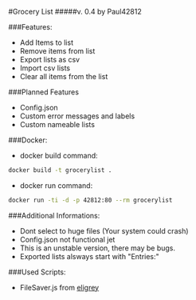 #Grocery List
#####v. 0.4 by Paul42812

###Features:
* Add Items to list 
* Remove items from list
* Export lists as csv
* Import csv lists
* Clear all items from the list

###Planned Features
* Config.json
* Custom error messages and labels
* Custom nameable lists 


<!--
###Configuration
* settings.json
	* labels:
		* title: Title of the page
		* settings_title: Title of configuration box
		* list
			* empty: Title of the empty listbox
			* items : Title of listbox with items
		* buttons
			* add_item: add item button
			* imp_list: import list button
			* exp_list: export list button
			* clear: clear button
	* valid_file: 
		* max_size: Max file size for import
	* errors:
		* file_upload:
			* too_large: too large file is selected
			* wrong_format: selected file has the wrong format
			* no_sellection: No file is selected 
		* add_itmes:
			* empty: The textbox is empty
			* alredy_there: The item is alredy in the list
-->

###Docker:
* docker build command: 
```bash
docker build -t grocerylist .
```

* docker run command: 
```bash 
docker run -ti -d -p 42812:80 --rm grocerylist
```

###Additional Informations:
* Dont select to huge files (Your system could crash)
* Config.json not functional jet
* This is an unstable version, there may be bugs.
* Exported lists alsways start with "Entries:"

###Used Scripts:
* FileSaver.js from [eligrey](https://github.com/eligrey/FileSaver.js)
